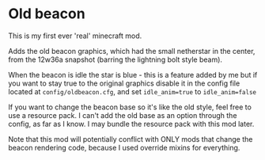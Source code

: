 # Old beacon

This is my first ever 'real' minecraft mod.

Adds the old beacon graphics, which had the small netherstar in the center, from the 12w36a snapshot (barring the lightning bolt style beam).

When the beacon is idle the star is blue - this is a feature added by me but if you want to stay true to the original graphics disable it in the config file located at `config/oldbeacon.cfg`, and set `idle_anim=true` to `idle_anim=false`

If you want to change the beacon base so it's like the old style, feel free to use a resource pack. I can't add the old base as an option through the config, as far as I know. I may bundle the resource pack with this mod later.

Note that this mod will potentially conflict with ONLY mods that change the beacon rendering code, because I used override mixins for everything.